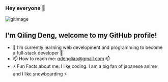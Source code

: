 ### Hey everyone 👋

<!--
**qd9069/qd9069** is a ✨ _special_ ✨ repository because its `README.md` (this file) appears on your GitHub profile.

Here are some ideas to get you started:

- 🔭 I’m currently working on ...
- 🌱 I’m currently learning ...
- 👯 I’m looking to collaborate on ...
- 🤔 I’m looking for help with ...
- 💬 Ask me about ...
- 📫 How to reach me: ...
- 😄 Pronouns: ...
- ⚡ Fun fact: ...
-->

![gitimage](https://user-images.githubusercontent.com/23129956/168737201-30fd1cb4-54bc-4a9d-8e75-a376b58e6b61.png)

**I'm Qiling Deng, welcome to my GitHub profile!** 
---
- 🌱 I’m currently learning web development and programming to become a full-stack developer 🌱
- 📫 How to reach me: qdengliao@gmail.com 📫
- ⚡ Fun Facts about me: I like coding. I am a big fan of japanese anime and I like snowboarding ⚡
 
